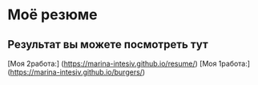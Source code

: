 # Моё резюме

## Результат вы можете посмотреть тут

[Моя 2работа:] (https://marina-intesiv.github.io/resume/) 
[Моя 1работа:] (https://marina-intesiv.github.io/burgers/)
